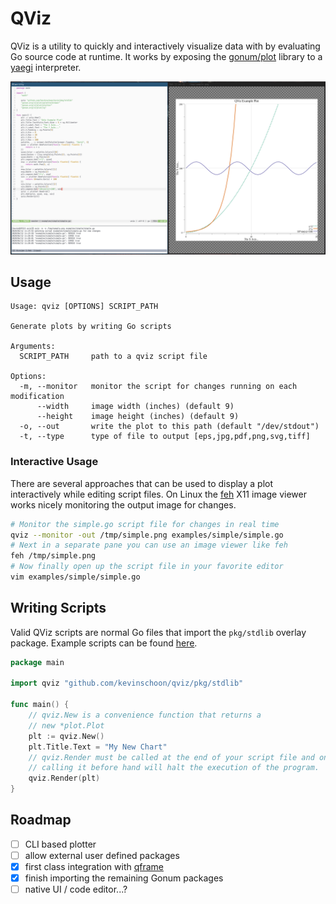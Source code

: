 # QViz
QViz is a utility to quickly and interactively visualize data with by evaluating Go source code at runtime. It works by exposing the [gonum/plot](https://github.com/gonum/plot/) library to a [yaegi](https://github.com/containous/yaegi/) interpreter.

![ss](static/ss.png)

## Usage

```text
Usage: qviz [OPTIONS] SCRIPT_PATH

Generate plots by writing Go scripts

Arguments:
  SCRIPT_PATH     path to a qviz script file

Options:
  -m, --monitor   monitor the script for changes running on each modification
      --width     image width (inches) (default 9)
      --height    image height (inches) (default 9)
  -o, --out       write the plot to this path (default "/dev/stdout")
  -t, --type      type of file to output [eps,jpg,pdf,png,svg,tiff]
```

### Interactive Usage
There are several approaches that can be used to display a plot interactively while editing script files. On Linux
the [feh](https://feh.finalrewind.org/) X11 image viewer works nicely monitoring the output image for changes.
```bash
# Monitor the simple.go script file for changes in real time
qviz --monitor -out /tmp/simple.png examples/simple/simple.go
# Next in a separate pane you can use an image viewer like feh
feh /tmp/simple.png
# Now finally open up the script file in your favorite editor
vim examples/simple/simple.go
```

## Writing Scripts

Valid QViz scripts are normal Go files that import the `pkg/stdlib` overlay package. 
Example scripts can be found [here](/examples).

```go
package main

import qviz "github.com/kevinschoon/qviz/pkg/stdlib"

func main() {
    // qviz.New is a convenience function that returns a
    // new *plot.Plot 
    plt := qviz.New()
    plt.Title.Text = "My New Chart"
    // qviz.Render must be called at the end of your script file and only once,
    // calling it before hand will halt the execution of the program.
    qviz.Render(plt)
}
```

## Roadmap

- [ ] CLI based plotter
- [ ] allow external user defined packages
- [x] first class integration with [qframe](https://github.com/tobgu/qframe)
- [x] finish importing the remaining Gonum packages
- [ ] native UI / code editor...?
